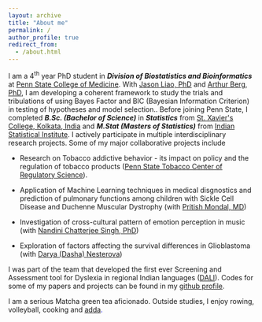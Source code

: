 ```yaml
---
layout: archive
title: "About me"
permalink: /
author_profile: true
redirect_from: 
  - /about.html
---
```


<span style="text-align: justify">I am a 4<sup>th</sup> year PhD student in **_Division of Biostatistics and Bioinformatics_** at <span style ="color:blue">[Penn State College of Medicine](https://med.psu.edu/)</span>. With <span style ="color:blue">[Jason Liao, PhD](https://sites.google.com/site/jiangangliao/)</span> and <span style ="color:blue">[Arthur Berg, PhD](http://www.personal.psu.edu/asb17/Homepage/Welcome.html)</span>, I am developing a coherent framework to study the trials and tribulations of using Bayes Factor and BIC (Bayesian Information Criterion) in testing of hypotheses and model selection.</span>. <span style="text-align: justify"> Before joining Penn State, I completed **_B.Sc. (Bachelor of Science)_** in **_Statistics_** from <span style ="color:blue">[St. Xavier's College, Kolkata, India](http://www.sxccal.edu/)</span> and **_M.Stat (Masters of Statistics)_** from <span style ="color:blue">[Indian Statistical Institute](https://www.isical.ac.in/)</span>. I actively participate in multiple interdisciplinary research projects. Some of my major collaborative projects include

* Research on Tobacco addictive behavior - its impact on policy and the regulation of tobacco products (<span style ="color:blue">[Penn State Tobacco Center of Regulatory Science](https://sites.psu.edu/tcors/)</span>).

* <span style="text-align: justify">Application of Machine Learning techniques in medical disgnostics and prediction of pulmonary functions among children with Sickle Cell Disease and Duchenne Muscular Dystrophy (with <span style ="color:blue">[Pritish Mondal, MD](https://childrens.pennstatehealth.org/display-provider/-/provider/1923/pritish-mondal-md)</span>)</span>

* Investigation of cross-cultural pattern of emotion perception in music (with <span style ="color:blue">[Nandini Chatterjee Singh, PhD](http://nandinisingh.wixsite.com/labweb)</span>)

* Exploration of factors affecting the survival differences in Glioblastoma (with <span style ="color:blue">[Darya (Dasha) Nesterova](https://www.linkedin.com/in/darya-dasha-nesterova-a11876b3/)</span>)

<span style="text-align: justify">I was part of the team that developed the first ever Screening and Assessment tool for Dyslexia in regional Indian languages (<span style ="color:blue">[DALI](http://14.139.62.22/DALI/index.php)</span>). Codes for some of my papers and projects can be found in my <span style ="color:blue">[github profile](https://github.com/vishalmidya)</span>.</span> 

<span style="text-align: justify">I am a serious Matcha green tea aficionado. Outside studies, I enjoy rowing, volleyball, cooking and <span style ="color:blue">[adda](https://en.wikipedia.org/wiki/Adda_(South_Asian)</span>).</span>
